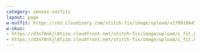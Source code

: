 ```yaml
---
category: senses-outfits
layout: page
w-outfit: https://res.cloudinary.com/stitch-fix/image/upload/v1709166458/Style_studio/Styleshuffle/2023-12-15_W_OLOF_H25_02616_r0.jpg
w-skus:
- https://d3n78nkjl8tizo.cloudfront.net/stitch-fix/image/upload/c_fit,h_720,w_862/v1704900151/ttbbr043wq2qd4ik0obm.jpg
- https://d3n78nkjl8tizo.cloudfront.net/stitch-fix/image/upload/c_fit,h_720,w_862/v1704961168/i1vel6c9bjral3iqt5ok.jpg
---
```


